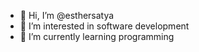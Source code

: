 - 👋 Hi, I’m @esthersatya
- 👀 I’m interested in software development
- 🌱 I’m currently learning programming


<!---
esthersatya/esthersatya is a ✨ special ✨ repository because its `README.md` (this file) appears on your GitHub profile.
You can click the Preview link to take a look at your changes.
--->
